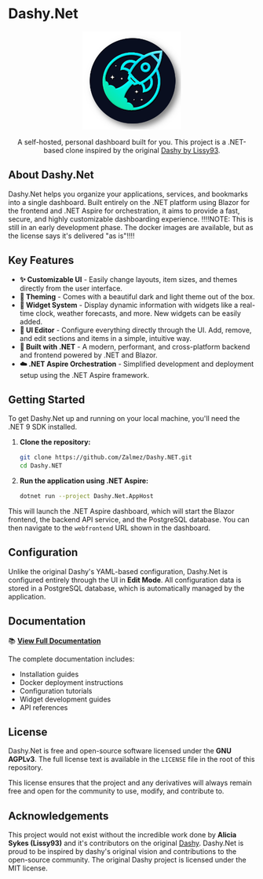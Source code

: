 ﻿# Dashy.Net

<p align="center">
  <img width="200" src="https://raw.githubusercontent.com/Lissy93/dashy/master/docs/assets/logo.png" alt="Dashy Logo">
</p>
<p align="center">
  A self-hosted, personal dashboard built for you. This project is a .NET-based clone inspired by the original <a href="https://github.com/Lissy93/dashy">Dashy by Lissy93</a>.
</p>

## About Dashy.Net

Dashy.Net helps you organize your applications, services, and bookmarks into a single dashboard. Built entirely on the .NET platform using Blazor for the frontend and .NET Aspire for orchestration, it aims to provide a fast, secure, and highly customizable dashboarding experience.
‼️‼️NOTE: This is still in an early development phase. The docker images are available, but as the license says it's delivered "as is"‼️‼️

## Key Features

- **✨ Customizable UI** - Easily change layouts, item sizes, and themes directly from the user interface.
- **🎨 Theming** - Comes with a beautiful dark and light theme out of the box.
- **🧩 Widget System** - Display dynamic information with widgets like a real-time clock, weather forecasts, and more. New widgets can be easily added.
- **🔧 UI Editor** - Configure everything directly through the UI. Add, remove, and edit sections and items in a simple, intuitive way.
- **🚀 Built with .NET** - A modern, performant, and cross-platform backend and frontend powered by .NET and Blazor.
- **☁️ .NET Aspire Orchestration** - Simplified development and deployment setup using the .NET Aspire framework.

## Getting Started

To get Dashy.Net up and running on your local machine, you'll need the .NET 9 SDK installed.

1.  **Clone the repository:**

    ```bash
    git clone https://github.com/Zalmez/Dashy.NET.git
    cd Dashy.NET
    ```

2.  **Run the application using .NET Aspire:**
    ```bash
    dotnet run --project Dashy.Net.AppHost
    ```

This will launch the .NET Aspire dashboard, which will start the Blazor frontend, the backend API service, and the PostgreSQL database. You can then navigate to the `webfrontend` URL shown in the dashboard.

## Configuration

Unlike the original Dashy's YAML-based configuration, Dashy.Net is configured entirely through the UI in **Edit Mode**. All configuration data is stored in a PostgreSQL database, which is automatically managed by the application.

## Documentation

📚 **[View Full Documentation](https://zalmez.github.io/Dashy.NET/)**

The complete documentation includes:
- Installation guides
- Docker deployment instructions
- Configuration tutorials
- Widget development guides
- API references

## License

Dashy.Net is free and open-source software licensed under the **GNU AGPLv3**. The full license text is available in the `LICENSE` file in the root of this repository.

This license ensures that the project and any derivatives will always remain free and open for the community to use, modify, and contribute to.

## Acknowledgements

This project would not exist without the incredible work done by **Alicia Sykes (Lissy93)** and it's contributors on the original [Dashy](https://github.com/Lissy93/dashy). Dashy.Net is proud to be inspired by dashy's original vision and contributions to the open-source community. The original Dashy project is licensed under the MIT license.
